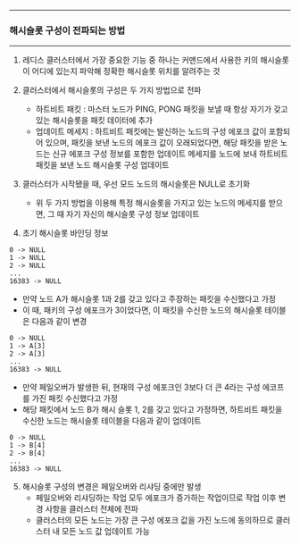 -----
### 해시슬롯 구성이 전파되는 방법
-----
1. 레디스 클러스터에서 가장 중요한 기능 중 하나는 커맨드에서 사용한 키의 해시슬롯이 어디에 있는지 파악해 정확한 해시슬롯 위치를 알려주는 것
2. 클러스터에서 해시슬롯의 구성은 두 가지 방법으로 전파
   - 하트비트 패킷 : 마스터 노드가 PING, PONG 패킷을 보낼 때 항상 자기가 갖고 있는 해시슬롯을 패킷 데이터에 추가
   - 업데이트 메세지 : 하트비트 패킷에는 발신하는 노드의 구성 에포크 값이 포함되어 있으며, 패킷을 보낸 노드의 에포크 값이 오래되었다면, 해당 패킷을 받은 노드는 신규 에포크 구성 정보를 포함한 업데이트 메세지를 노드에 보내 하트비트 패킷을 보낸 노드 해시슬롯 구성 업데이트

3. 클러스터가 시작됐을 때, 우선 모드 노드의 해시슬롯은 NULL로 초기화
   - 위 두 가지 방법을 이용해 특정 해시슬롯을 가지고 있는 노드의 메세지를 받으면, 그 때 자기 자신의 해시슬롯 구성 정보 업데이트

4. 초기 해시슬롯 바인딩 정보
```
0 -> NULL
1 -> NULL
2 -> NULL
...
16383 -> NULL
```
   - 만약 노드 A가 해시슬롯 1과 2를 갖고 있다고 주장하는 패킷을 수신했다고 가정
   - 이 때, 패키의 구성 에포크가 3이었다면, 이 패킷을 수신한 노드의 해시슬롯 테이블은 다음과 같이 변경
```
0 -> NULL
1 -> A[3]
2 -> A[3]
...
16383 -> NULL
```
   - 만약 페일오버가 발생한 뒤, 현재의 구성 에포크인 3보다 더 큰 4라는 구성 에코프를 가진 패킷 수신했다고 가정
   - 해당 패킷에서 노드 B가 해시 슬롯 1, 2를 갖고 있다고 가정하면, 하트비트 패킷을 수신한 노드는 해시슬롯 테이블을 다음과 같이 업데이트
```
0 -> NULL
1 -> B[4]
2 -> B[4]
...
16383 -> NULL
```

5. 해시슬롯 구성의 변경은 페일오버와 리샤딩 중에만 발생
   - 페일오버와 리샤딩하는 작업 모두 에포크가 증가하는 작업이므로 작업 이후 변경 사항을 클러스터 전체에 전파
   - 클러스터의 모든 노드는 가장 큰 구성 에포크 값을 가진 노드에 동의하므로 클러스터 내 모든 노드 값 업데이트 가능
   
